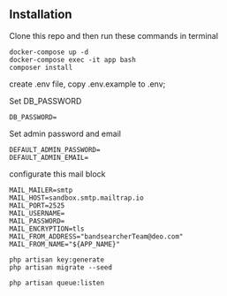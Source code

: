 ## Installation

Clone this repo and then run these commands in terminal

```
docker-compose up -d
docker-compose exec -it app bash
composer install

```
create .env file, copy .env.example to .env;

Set DB_PASSWORD

```
DB_PASSWORD=
```
Set admin password and email

```
DEFAULT_ADMIN_PASSWORD=
DEFAULT_ADMIN_EMAIL=
```

configurate this mail block

```
MAIL_MAILER=smtp
MAIL_HOST=sandbox.smtp.mailtrap.io
MAIL_PORT=2525
MAIL_USERNAME=
MAIL_PASSWORD=
MAIL_ENCRYPTION=tls
MAIL_FROM_ADDRESS="bandsearcherTeam@deo.com"
MAIL_FROM_NAME="${APP_NAME}"

```

```
php artisan key:generate 
php artisan migrate --seed

```

```
php artisan queue:listen

```